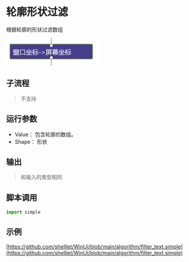 # 轮廓形状过滤
根据轮廓的形状过滤数组


![action](./images/2022-11-17_184608.png ':size=90%')

## 子流程

> 不支持

## 运行参数


* Value： 包含轮廓的数组。
* Shape： 形状

## 输出

> 和输入的类型相同


## 脚本调用

```python
import simple


```

## 示例

[https://github.com/shelllet/WinUi/blob/main/algorithm/filter_text.simple](https://github.com/shelllet/WinUi/blob/main/algorithm/filter_text.simple)
